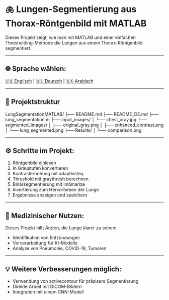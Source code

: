# 🫁 Lungen-Segmentierung aus Thorax-Röntgenbild mit MATLAB

Dieses Projekt zeigt, wie man mit MATLAB und einer einfachen Thresholding-Methode die Lungen aus einem Thorax-Röntgenbild segmentiert.

---

## 🌐 Sprache wählen:  
[🇺🇸 Englisch](README.md) | [🇩🇪 Deutsch](README_DE.md) | [🇸🇦 Arabisch](README_AR.md)

---

## 📂 Projektstruktur

LungSegmentationMATLAB/
├── README.md
├── README_DE.md
├── lung_segmentation.m
├── input_images/
│ └── chest_xray.jpg
├── segmented_images/
│ ├── original_gray.png
│ ├── enhanced_contrast.png
│ └── lung_segmented.png
├── Results/
│ └── comparison.png

---

## ⚙️ Schritte im Projekt:

1. Röntgenbild einlesen  
2. In Graustufen konvertieren  
3. Kontrasterhöhung mit adapthisteq  
4. Threshold mit graythresh berechnen  
5. Binärsegmentierung mit imbinarize  
6. Invertierung zum Hervorheben der Lunge  
7. Ergebnisse anzeigen und speichern

---

## 🧠 Medizinischer Nutzen:

Dieses Projekt hilft Ärzten, die Lunge klarer zu sehen:
- Identifikation von Entzündungen
- Vorverarbeitung für KI-Modelle
- Analyse von Pneumonie, COVID-19, Tumoren

---

## 💡 Weitere Verbesserungen möglich:

- Verwendung von activecontour für präzisere Segmentierung
- Direkte Arbeit mit DICOM-Bildern
- Integration mit einem CNN-Modell

